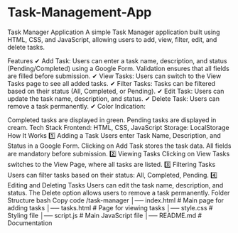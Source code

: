 # Task-Management-App


Task Manager Application A simple Task Manager application built using HTML, CSS, and JavaScript, allowing users to add, view, filter, edit, and delete tasks.

Features ✔ Add Task: Users can enter a task name, description, and status (Pending/Completed) using a Google Form. Validation ensures that all fields are filled before submission. ✔ View Tasks: Users can switch to the View Tasks page to see all added tasks. ✔ Filter Tasks: Tasks can be filtered based on their status (All, Completed, or Pending). ✔ Edit Task: Users can update the task name, description, and status. ✔ Delete Task: Users can remove a task permanently. ✔ Color Indication:

Completed tasks are displayed in green. Pending tasks are displayed in cream. Tech Stack Frontend: HTML, CSS, JavaScript Storage: LocalStorage How It Works 1️⃣ Adding a Task Users enter Task Name, Description, and Status in a Google Form. Clicking on Add Task stores the task data. All fields are mandatory before submission. 2️⃣ Viewing Tasks Clicking on View Tasks switches to the View Page, where all tasks are listed. 3️⃣ Filtering Tasks Users can filter tasks based on their status: All, Completed, Pending. 4️⃣ Editing and Deleting Tasks Users can edit the task name, description, and status. The Delete option allows users to remove a task permanently. Folder Structure bash Copy code /task-manager │── index.html # Main page for adding tasks │── tasks.html # Page for viewing tasks │── style.css # Styling file │── script.js # Main JavaScript file │── README.md # Documentation
